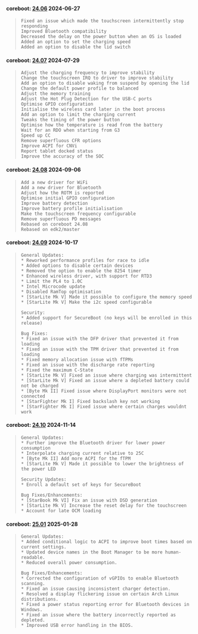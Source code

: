
#### coreboot: [24.06](https://support.starlabs.systems/kb/firmware/getting-started) 2024-06-27
>     Fixed an issue which made the touchscreen intermittently stop responding
>     Improved Bluetooth compatibility
>     Decreased the delay on the power button when an OS is loaded
>     Added an option to set the charging speed
>     Added an option to disable the lid switch


#### coreboot: [24.07](https://support.starlabs.systems/kb/firmware/getting-started) 2024-07-29
>     Adjust the charging frequency to improve stability
>     Change the touchscreen IRQ to driver to improve stability
>     Add an option to disable waking from suspend by opening the lid
>     Change the default power profile to balanced
>     Adjust the memory training
>     Adjust the Hot Plug Detection for the USB-C ports
>     Optimise GPIO configuration
>     Initialise the wireless card later in the boot process
>     Add an option to limit the charging current
>     Tweaks the timing of the power button
>     Optimise how the temperature is read from the battery
>     Wait for an RDO when starting from G3
>     Speed up CC
>     Remove superfluous CFR options
>     Improve ACPI for CNVi
>     Report tablet docked status
>     Improve the accuracy of the SOC


#### coreboot: [24.08](https://support.starlabs.systems/kb/firmware/getting-started) 2024-09-06
>     Add a new driver for WiFi
>     Add a new driver for Bluetooth
>     Adjust how the ROTM is reported
>     Optimise initial GPIO configuration
>     Improve battery detection
>     Improve battery profile initialisation
>     Make the touchscreen frequency configurable
>     Remove superfluous PD messages
>     Rebased on coreboot 24.08
>     Rebased on edk2/master


#### coreboot: [24.09](https://support.starlabs.systems/kb/firmware/getting-started) 2024-10-17
>     General Updates:
>     * Reworked performance profiles for race to idle
>     * Added options to disable certain devices
>     * Removed the option to enable the 8254 timer
>     * Enhanced wireless driver, with support for RTD3
>     * Limit the PL4 to 1.0C
>     * Intel Microcode update
>     * Disabled RamTop optimisation
>     * [StarLite Mk V] Made it possible to configure the memory speed
>     * [StarLite Mk V] Make the i2c speed configurable
>     
>     Security:
>     * Added support for SecureBoot (no keys will be enrolled in this release)
>     
>     Bug Fixes:
>     * Fixed an issue with the DFP driver that prevented it from loading
>     * Fixed an issue with the TPM driver that prevented it from loading
>     * Fixed memory allocation issue with fTPMs
>     * Fixed an issue with the discharge rate reporting
>     * Fixed the maximum C-State
>     * [StarLite Mk V] Fixed an issue where charging was intermittent
>     * [StarLite Mk V] Fixed an issue where a depleted battery could not be charged
>     * [Byte Mk II] Fixed issue where DisplayPort monitors were not connected
>     * [StarFighter Mk I] Fixed backslash key not working
>     * [StarFighter Mk I] Fixed issue where certain charges wouldnt work
>     


#### coreboot: [24.10](https://support.starlabs.systems/kb/firmware/getting-started) 2024-11-14
>     General Updates:
>     * Further improve the Bluetooth driver for lower power consumption
>     * Interpolate charging current relative to 25C
>     * [Byte Mk II] Add more ACPI for the fTPM
>     * [StarLite Mk V] Made it possible to lower the brightness of the power LED
>     
>     Security Updates:
>     * Enroll a default set of keys for SecureBoot
>     
>     Bug Fixes/Enhancements:
>     * [StarBook Mk VI] Fix an issue with DSD generation
>     * [StarLite Mk V] Increase the reset delay for the touchscreen
>     * Account for late OCM loading
>     


#### coreboot: [25.01](https://support.starlabs.systems/kb/firmware/getting-started) 2025-01-28
>     General Updates:
>     * Added conditional logic to ACPI to improve boot times based on current settings.
>     * Updated device names in the Boot Manager to be more human-readable.
>     * Reduced overall power consumption.
>     
>     Bug Fixes/Enhancements:
>     * Corrected the configuration of vGPIOs to enable Bluetooth scanning.
>     * Fixed an issue causing inconsistent charger detection.
>     * Resolved a display flickering issue on certain Arch Linux distributions.
>     * Fixed a power status reporting error for Bluetooth devices in Windows.
>     * Fixed an issue where the battery incorrectly reported as depleted.
>     * Improved USB error handling in the BIOS.
>     

